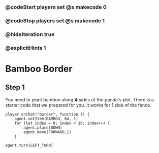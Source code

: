 ### @codeStart players set @s makecode 0
### @codeStop players set @s makecode 1

### @hideIteration true 
### @explicitHints 1


# Bamboo Border

## Step 1
You need to plant bamboo along **4** sides of the panda's plot. There is a starter code that we prepared for you. It works for 1 side of the fence.   


```template
player.onChat("border", function () {
    agent.setItem(BAMBOO, 64, 1)
    for (let index = 0; index < 16; index++) {
        agent.place(DOWN)
        agent.move(FORWARD,1)
    }
```
```ghost
agent.turn(LEFT_TURN)
```

